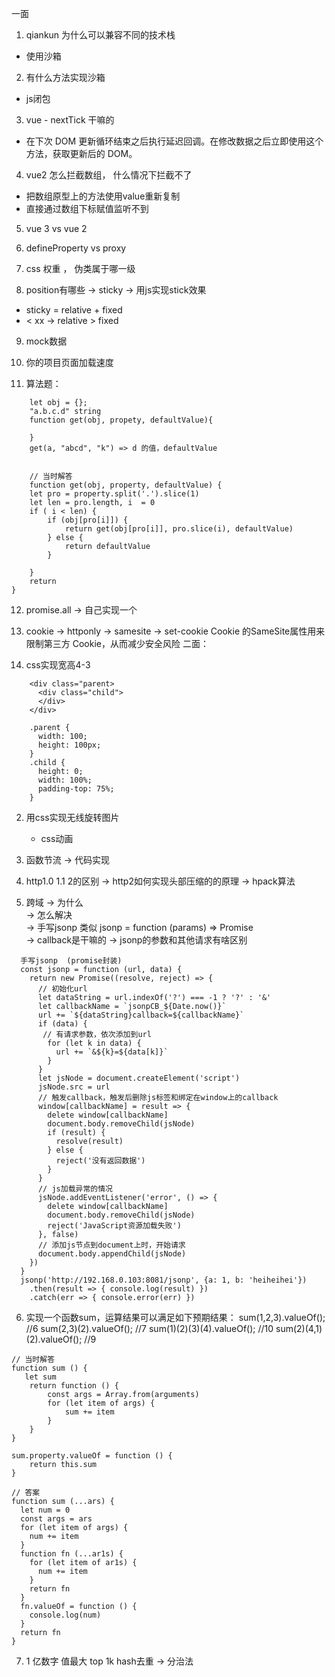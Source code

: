 一面

1. qiankun 为什么可以兼容不同的技术栈
  - 使用沙箱
2. 有什么方法实现沙箱
  - js闭包
3. vue -  nextTick 干嘛的
  - 在下次 DOM 更新循环结束之后执行延迟回调。在修改数据之后立即使用这个方法，获取更新后的 DOM。
4. vue2 怎么拦截数组， 什么情况下拦截不了
  - 把数组原型上的方法使用value重新复制
  - 直接通过数组下标赋值监听不到
5. vue 3 vs vue 2

6. defineProperty  vs proxy

7. css 权重 ， 伪类属于哪一级

8. position有哪些  -> sticky  -> 用js实现stick效果
  -  sticky = relative + fixed
  - < xx  -> relative  >   fixed
9. mock数据

10. 你的项目页面加载速度

11. 算法题：

```
    let obj = {};
    "a.b.c.d" string
    function get(obj, propety, defaultValue){

    }
    get(a, "abcd", "k") => d 的值，defaultValue


    // 当时解答
    function get(obj, property, defaultValue) {
    let pro = property.split('.').slice(1)
    let len = pro.length, i  = 0
    if ( i < len) {
        if (obj[pro[i]]) {
            return get(obj[pro[i]], pro.slice(i), defaultValue)
        } else {
            return defaultValue
        }
        
    }
    return 
} 
```

12. promise.all  -> 自己实现一个

13. cookie -> httponly  -> samesite -> set-cookie
    Cookie 的SameSite属性用来限制第三方 Cookie，从而减少安全风险
二面：

1. css实现宽高4-3
```
    <div class="parent>
      <div class="child">
      </div>
    </div>

    .parent {
      width: 100;
      height: 100px;
    }
    .child {
      height: 0;
      width: 100%;
      padding-top: 75%;
    }

```

2. 用css实现无线旋转图片
    - css动画
3. 函数节流 -> 代码实现

4. http1.0  1.1 2的区别 -> http2如何实现头部压缩的的原理 -> hpack算法

5. 跨域 
      -> 为什么  
      -> 怎么解决  
      -> 手写jsonp 类似 jsonp = function (params) => Promise<response>  
      -> callback是干嘛的
      -> jsonp的参数和其他请求有啥区别

  ```
    手写jsonp  (promise封装)
    const jsonp = function (url, data) {
      return new Promise((resolve, reject) => {
        // 初始化url
        let dataString = url.indexOf('?') === -1 ? '?' : '&'
        let callbackName = `jsonpCB_${Date.now()}`
        url += `${dataString}callback=${callbackName}`
        if (data) {
         // 有请求参数，依次添加到url
          for (let k in data) {
            url += `&${k}=${data[k]}`
          }
        }
        let jsNode = document.createElement('script')
        jsNode.src = url
        // 触发callback，触发后删除js标签和绑定在window上的callback
        window[callbackName] = result => {
          delete window[callbackName]
          document.body.removeChild(jsNode)
          if (result) {
            resolve(result)
          } else {
            reject('没有返回数据')
          }
        }
        // js加载异常的情况
        jsNode.addEventListener('error', () => {
          delete window[callbackName]
          document.body.removeChild(jsNode)
          reject('JavaScript资源加载失败')
        }, false)
        // 添加js节点到document上时，开始请求
        document.body.appendChild(jsNode)
      })
    }
    jsonp('http://192.168.0.103:8081/jsonp', {a: 1, b: 'heiheihei'})
      .then(result => { console.log(result) })
      .catch(err => { console.error(err) })
  ```

6. 实现一个函数sum，运算结果可以满足如下预期结果：
    sum(1,2,3).valueOf();       //6
    sum(2,3)(2).valueOf();      //7
    sum(1)(2)(3)(4).valueOf();  //10
    sum(2)(4,1)(2).valueOf();   //9

```
// 当时解答
function sum () {
   let sum 
    return function () {
        const args = Array.from(arguments)
        for (let item of args) {
            sum += item
        }
    }
}

sum.property.valueOf = function () {
    return this.sum
}

// 答案
function sum (...ars) {
  let num = 0
  const args = ars
  for (let item of args) {
    num += item
  }
  function fn (...ar1s) {
    for (let item of ar1s) {
      num += item
    }
    return fn
  }
  fn.valueOf = function () {
    console.log(num)
  }
  return fn
}
```

7. 1 亿数字 值最大 top 1k
    hash去重 -> 分治法